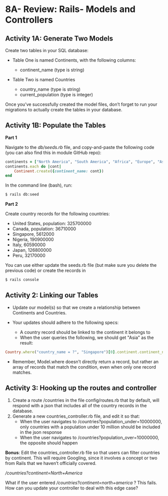 # 8A- Review: Rails- Models and Controllers

## Activity 1A: Generate Two Models

Create two tables in your SQL database:
* Table One is named Continents, with the following columns: 
  * continent_name (type is string)
		

* Table Two is named Countries 
  * country_name (type is string)
  * current_population (type is integer)

Once you’ve successfully created the model files, don’t forget to run your migrations to actually create the tables in your database. 


## Activity 1B: Populate the Tables 

**Part 1**

Navigate to the *db/seeds.rb* file, and copy-and-paste the following code (you can also find this in module GitHub repo): 

```ruby
continents = ["North America", "South America", "Africa", "Europe", "Asia", "Australia",  "Antarctica"]
continents.each do |cont| 
	Continent.create({continent_name: cont})
end 
```

In the command line (bash), run: 

```bash
$ rails db:seed
```

**Part 2**

Create country records for the following countries: 

* United States, population: 325700000
* Canada, population: 36710000
* Singapore, 5612000
* Nigeria, 190900000
* Italy, 60590000
* Japan, 126800000
* Peru, 32170000

You can use either update the seeds.rb file (but make sure you delete the previous code) or create the records in 
```bash 
$ rails console
```

## Activity 2: Linking our Tables

* Update our model(s) so that we create a relationship between Continents and Countries. 
* Your updates should adhere to the following specs: 

  * A country record should be linked to the continent it belongs to
  * When the user queries the following, we should get "Asia" as the result: 

```ruby 
Country.where("country_name = ?", "Singapore")[0].continent.continent_name
```

  * Remember, Model.where doesn’t directly return a record, but rather an array of records that match the condition, even when only one record matches. 

## Activity 3: Hooking up the routes and controller

1. Create a route /countries in the file config/routes.rb that by default, will respond with a json that includes all of the country records in the database. 
2. Generate a new countries_controller.rb file, and edit it so that: 
    * When the user navigates to /countries?population_under=10000000, only countries with a population under 10 million should be included in the json response
    * When the user navigates to /countries?population_over=10000000, the opposite should happen 
  
**Bonus**: Edit the countries_controller.rb file so that users can filter countries by continent. This will require Googling, since it involves a concept or two from Rails that we haven’t officially covered. 

*/countries?continent=North+America*

What if the user entered */countries?continent=north+america* ? This fails. How can you update your controller to deal with this edge case? 





